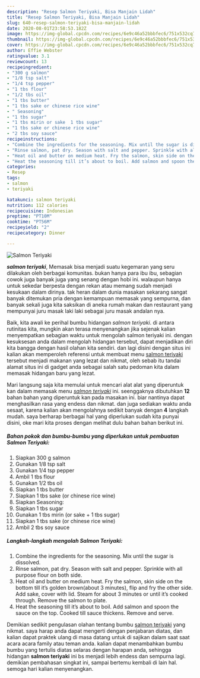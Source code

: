 ```yaml
---
description: "Resep Salmon Teriyaki, Bisa Manjain Lidah"
title: "Resep Salmon Teriyaki, Bisa Manjain Lidah"
slug: 640-resep-salmon-teriyaki-bisa-manjain-lidah
date: 2020-08-01T23:58:53.182Z
image: https://img-global.cpcdn.com/recipes/6e9c46a52bbbfec6/751x532cq70/salmon-teriyaki-foto-resep-utama.jpg
thumbnail: https://img-global.cpcdn.com/recipes/6e9c46a52bbbfec6/751x532cq70/salmon-teriyaki-foto-resep-utama.jpg
cover: https://img-global.cpcdn.com/recipes/6e9c46a52bbbfec6/751x532cq70/salmon-teriyaki-foto-resep-utama.jpg
author: Effie Webster
ratingvalue: 3.1
reviewcount: 13
recipeingredient:
- "300 g salmon"
- "1/8 tsp salt"
- "1/4 tsp pepper"
- "1 tbs flour"
- "1/2 tbs oil"
- "1 tbs butter"
- "1 tbs sake or chinese rice wine"
- " Seasoning"
- "1 tbs sugar"
- "1 tbs mirin or sake  1 tbs sugar"
- "1 tbs sake or chinese rice wine"
- "2 tbs soy sauce"
recipeinstructions:
- "Combine the ingredients for the seasoning. Mix until the sugar is dissolved."
- "Rinse salmon, pat dry. Season with salt and pepper. Sprinkle with all purpose flour on both side."
- "Heat oil and butter on medium heat. Fry the salmon, skin side on the bottom till it’s golden brown(about 3 minutes), flip and fry the other side. Add sake, cover with lid. Steam for about 3 minutes or until it’s cooked through. Remove the salmon to plate."
- "Heat the seasoning till it’s about to boil. Add salmon and spoon the sauce on the top. Cooked till sauce thickens. Remove and serve."
categories:
- Resep
tags:
- salmon
- teriyaki

katakunci: salmon teriyaki 
nutrition: 112 calories
recipecuisine: Indonesian
preptime: "PT10M"
cooktime: "PT56M"
recipeyield: "2"
recipecategory: Dinner

---
```



![Salmon Teriyaki](https://img-global.cpcdn.com/recipes/6e9c46a52bbbfec6/751x532cq70/salmon-teriyaki-foto-resep-utama.jpg)

<b><i>salmon teriyaki</i></b>, Memasak bisa menjadi suatu kegemaran yang seru dilakukan oleh berbagai komunitas. bukan hanya para ibu ibu, sebagian cowok juga banyak juga yang senang dengan hobi ini. walaupun hanya untuk sekedar berpesta dengan rekan atau memang sudah menjadi kesukaan dalam dirinya. tak heran dalam dunia masakan sekarang sangat banyak ditemukan pria dengan kemampuan memasak yang sempurna, dan banyak sekali juga kita saksikan di aneka rumah makan dan restaurant yang mempunyai juru masak laki laki sebagai juru masak andalan nya.



Baik, kita awali ke perihal bumbu hidangan <i>salmon teriyaki</i>. di antara rutinitas kita, mungkin akan terasa menyenangkan jika sejenak kalian menyempatkan sebagian waktu untuk mengolah salmon teriyaki ini. dengan kesuksesan anda dalam mengolah hidangan tersebut, dapat menjadikan diri kita bangga dengan hasil olahan kita sendiri. dan lagi disini dengan situs ini kalian akan memperoleh referensi untuk membuat menu <u>salmon teriyaki</u> tersebut menjadi makanan yang lezat dan nikmat, oleh sebab itu tandai alamat situs ini di gadget anda sebagai salah satu pedoman kita dalam memasak hidangan baru yang lezat.


Mari langsung saja kita memulai untuk mencari alat alat yang diperuntuk kan dalam memasak menu <u><i>salmon teriyaki</i></u> ini. seenggaknya dibutuhkan <b>12</b> bahan bahan yang diperuntuk kan pada masakan ini. biar nantinya dapat menghasilkan rasa yang endess dan nikmat. dan juga sediakan waktu anda sesaat, karena kalian akan mengolahnya sedikit banyak dengan <b>4</b> langkah mudah. saya berharap berbagai hal yang diperlukan sudah kita punyai disini, oke mari kita proses dengan melihat dulu bahan bahan berikut ini.

<!--inarticleads1-->

##### Bahan pokok dan bumbu-bumbu yang diperlukan untuk pembuatan Salmon Teriyaki:

1. Siapkan 300 g salmon
1. Gunakan 1/8 tsp salt
1. Gunakan 1/4 tsp pepper
1. Ambil 1 tbs flour
1. Gunakan 1/2 tbs oil
1. Siapkan 1 tbs butter
1. Siapkan 1 tbs sake (or chinese rice wine)
1. Siapkan  Seasoning:
1. Siapkan 1 tbs sugar
1. Gunakan 1 tbs mirin (or sake + 1 tbs sugar)
1. Siapkan 1 tbs sake (or chinese rice wine)
1. Ambil 2 tbs soy sauce




<!--inarticleads2-->

##### Langkah-langkah mengolah Salmon Teriyaki:

1. Combine the ingredients for the seasoning. Mix until the sugar is dissolved.
1. Rinse salmon, pat dry. Season with salt and pepper. Sprinkle with all purpose flour on both side.
1. Heat oil and butter on medium heat. Fry the salmon, skin side on the bottom till it’s golden brown(about 3 minutes), flip and fry the other side. Add sake, cover with lid. Steam for about 3 minutes or until it’s cooked through. Remove the salmon to plate.
1. Heat the seasoning till it’s about to boil. Add salmon and spoon the sauce on the top. Cooked till sauce thickens. Remove and serve.




Demikian sedikit pengulasan olahan tentang bumbu <u>salmon teriyaki</u> yang nikmat. saya harap anda dapat mengerti dengan penjabaran diatas, dan kalian dapat praktek ulang di masa datang untuk di sajikan dalam saat saat acara acara family atau teman anda. kalian dapat menambahkan bumbu bumbu yang tertulis diatas selaras dengan harapan anda, sehingga hidangan <b>salmon teriyaki</b> ini bs menjadi lebih endess dan sempurna lagi. demikian pembahasan singkat ini, sampai bertemu kembali di lain hal. semoga hari kalian menyenangkan.
